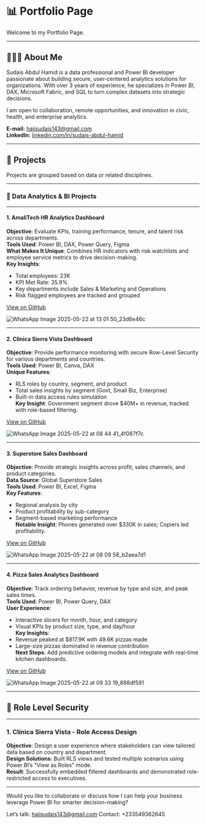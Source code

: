 # 📊 Portfolio Page

Welcome to my Portfolio Page.

---

## 👨🏽‍💼 About Me

Sudais Abdul Hamid is a data professional and Power BI developer passionate about building secure, user-centered analytics solutions for organizations. With over 3 years of experience, he specializes in Power BI, DAX, Microsoft Fabric, and SQL to turn complex datasets into strategic decisions.

I am open to collaboration, remote opportunities, and innovation in civic, health, and enterprise analytics.

**E-mail:** hajjsudais143@gmail.com  
**LinkedIn:** [linkedin.com/in/sudais-abdul-hamid](https://linkedin.com/in/sudais-abdul-hamid)

---

## 📁 Projects

Projects are grouped based on data or related disciplines.

---

### 🧠 Data Analytics & BI Projects

---

#### 1. **AmaliTech HR Analytics Dashboard**
**Objective**: Evaluate KPIs, training performance, tenure, and talent risk across departments.  
**Tools Used**: Power BI, DAX, Power Query, Figma  
**What Makes It Unique**: Combines HR indicators with risk watchlists and employee service metrics to drive decision-making.  
**Key Insights**:
- Total employees: 23K
- KPI Met Rate: 35.9%
- Key departments include Sales & Marketing and Operations
- Risk flagged employees are tracked and grouped

[View on GitHub](https://github.com/Sudais143/amalitech-hr-dashboard)


![WhatsApp Image 2025-05-22 at 13 01 50_23d6e46c](https://github.com/user-attachments/assets/1289301f-5754-4e1c-a8bd-1802ab88d90a)

---


#### 2. **Clinica Sierra Vista Dashboard**
**Objective**: Provide performance monitoring with secure Row-Level Security for various departments and countries.  
**Tools Used**: Power BI, Canva, DAX  
**Unique Features**:
- RLS roles by country, segment, and product
- Total sales insights by segment (Govt, Small Biz, Enterprise)
- Built-in data access rules simulation  
**Key Insight**: Government segment drove $40M+ in revenue, tracked with role-based filtering.

[View on GitHub](https://github.com/Sudais143/clinica-sierra-vista-dashboard)

![WhatsApp Image 2025-05-22 at 08 44 41_4f087f7c](https://github.com/user-attachments/assets/fee4d632-dc60-4bc1-897b-ee5134579715)

---

#### 3. **Superstore Sales Dashboard**
**Objective**: Provide strategic insights across profit, sales channels, and product categories.  
**Data Source**: Global Superstore Sales  
**Tools Used**: Power BI, Excel, Figma  
**Key Features**:
- Regional analysis by city
- Product profitability by sub-category
- Segment-based marketing performance  
**Notable Insight**: Phones generated over $330K in sales; Copiers led profitability.

[View on GitHub](https://github.com/Sudais143/superstore-sales-dashboard)

![WhatsApp Image 2025-05-22 at 08 09 58_b2aea7d1](https://github.com/user-attachments/assets/7404b97e-938a-416d-bff8-f1fde0e5bec8)

---
#### 4. **Pizza Sales Analytics Dashboard**
**Objective**: Track ordering behavior, revenue by type and size, and peak sales times.  
**Tools Used**: Power BI, Power Query, DAX  
**User Experience**:
- Interactive slicers for month, hour, and category
- Visual KPIs by product size, type, and day/hour  
**Key Insights**:
- Revenue peaked at $817.9K with 49.6K pizzas made
- Large-size pizzas dominated in revenue contribution  
**Next Steps**: Add predictive ordering models and integrate with real-time kitchen dashboards.

[View on GitHub](https://github.com/Sudais143/pizza-sales-analytics-dashboard)

![WhatsApp Image 2025-05-22 at 09 33 19_698df591](https://github.com/user-attachments/assets/e2937f82-eb34-4d7a-91fa-081a383caacd)

---

## 📱 Role Level Security

---

### 1. **Clinica Sierra Vista - Role Access Design**
**Objective**: Design a user experience where stakeholders can view tailored data based on country and department.  
**Design Solutions**: Built RLS views and tested multiple scenarios using Power BI’s "View as Roles" mode.  
**Result**: Successfully embedded filtered dashboards and demonstrated role-restricted access to executives.

---

Would you like to collaborate or discuss how I can help your business leverage Power BI for smarter decision-making?

Let’s talk: [hajjsudais143@gmail.com](mailto:hajjsudais143@gmail.com)
Contact: +233549362645
